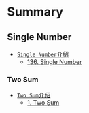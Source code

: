 # Summary

## Single Number

* [`Single Number`介绍](SingleNumber/README-singlenumber.md)
    * [136. Single Number](SingleNumber/singleNumber.md)


### Two Sum

* [`Two Sum`介绍](TwoSum/README-twosum.md)
    * [1. Two Sum](TwoSum/twoSum.md)



